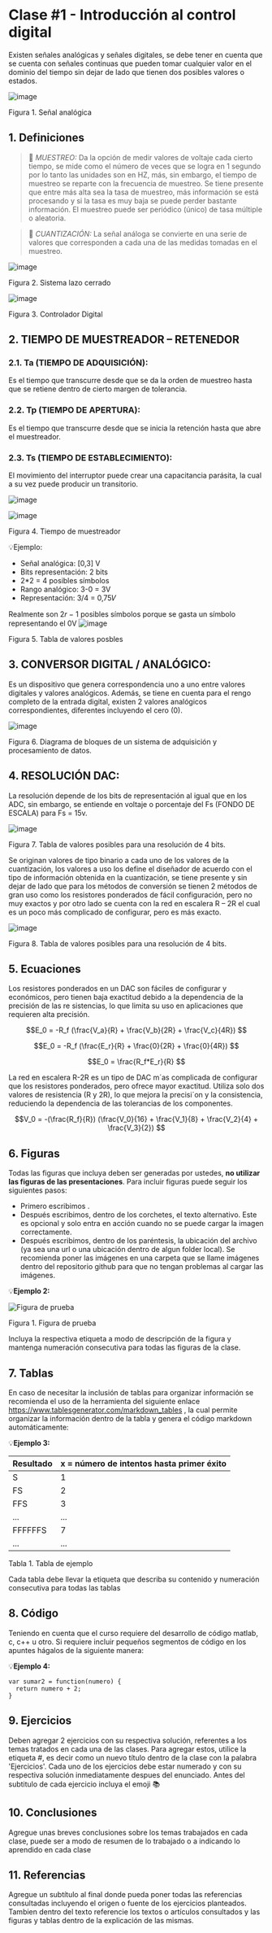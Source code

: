 # Clase #1 - Introducción al control digital
Existen señales analógicas y señales digitales, se debe tener en cuenta que se cuenta con señales continuas que pueden tomar cualquier valor en el dominio del tiempo sin dejar de lado que tienen dos posibles valores o estados.

![image](https://github.com/user-attachments/assets/cf1ffdd2-b683-4207-91e0-7b33be5e9daf)

Figura 1. Señal analógica


## 1. Definiciones

>🔑 *MUESTREO:* Da la opción de medir valores de voltaje cada cierto tiempo, se mide como el número de veces que se logra en 1 segundo por lo tanto las unidades son en HZ, más, sin embargo, el tiempo de muestreo se reparte con la frecuencia de muestreo. Se tiene presente que entre más alta sea la tasa de muestreo, más información se está procesando y si la tasa es muy baja se puede perder bastante información. El muestreo puede ser periódico (único) de tasa múltiple o aleatoria.

>🔑 *CUANTIZACIÓN:* La señal análoga se convierte en una serie de valores que corresponden a cada una de las medidas tomadas en el muestreo.

![image](https://github.com/user-attachments/assets/d5f56f24-9d13-41c4-a994-476908ec6e7c)

Figura 2. Sistema lazo cerrado

![image](https://github.com/user-attachments/assets/8d83e862-6bec-4aba-bedb-6e89006b7bd8)

Figura 3. Controlador Digital

## 2. TIEMPO DE MUESTREADOR – RETENEDOR
### 2.1. Ta (TIEMPO DE ADQUISICIÓN): 
Es el tiempo que transcurre desde que se da la orden de muestreo hasta que se retiene dentro de cierto margen de tolerancia.
### 2.2. Tp (TIEMPO DE APERTURA):
Es el tiempo que transcurre desde que se inicia la retención hasta que abre el muestreador.
### 2.3. Ts (TIEMPO DE ESTABLECIMIENTO): 
El movimiento del interruptor puede crear una capacitancia parásita, la cual a su vez puede producir un transitorio.

![image](https://github.com/user-attachments/assets/047a26d5-eea5-4dd9-a178-79249492b4af)

![image](https://github.com/user-attachments/assets/5587ffa2-b009-450a-84ff-34822580d910)

Figura 4. Tiempo de muestreador


💡Ejemplo:
* Señal analógica: [0,3] V
* Bits representación: 2 bits
* 2*2 = 4 posibles símbolos
* Rango analógico: 3-0 = 3V
* Representación: 3/4 = 0,75𝑉

Realmente son 2𝑟 − 1 posibles símbolos porque se gasta un símbolo representando el 0V
![image](https://github.com/user-attachments/assets/04d20d00-9ed8-4ee1-ae2c-6fabb033dbdd)

Figura 5. Tabla de valores posbles

## 3. CONVERSOR DIGITAL / ANALÓGICO: 
Es un dispositivo que genera correspondencia uno a uno entre valores digitales y valores analógicos. Además, se tiene en cuenta para el rengo completo de la entrada digital, existen 2 valores analógicos correspondientes, diferentes incluyendo el cero (0).

![image](https://github.com/user-attachments/assets/d4fde933-3700-4cc9-9de4-14cd9ccbffd0)

Figura 6. Diagrama de bloques de un sistema de adquisición y procesamiento de datos.

## 4. RESOLUCIÓN DAC: 
La resolución depende de los bits de representación al igual que en los ADC, sin embargo, se entiende en voltaje o porcentaje del Fs (FONDO DE ESCALA) para Fs = 15v.

![image](https://github.com/user-attachments/assets/9e483466-f0f3-44de-b592-2adaeac2c5f6)

Figura 7. Tabla de valores posibles para una resolución de 4 bits.

Se originan valores de tipo binario a cada uno de los valores de la cuantización, los valores a uso los define el diseñador de acuerdo con el tipo de información obtenida en la cuantización, se tiene presente y sin dejar de lado que para los métodos de conversión se tienen 2 métodos de gran uso como los resistores ponderados de fácil configuración, pero no muy exactos y por otro lado se cuenta con la red en escalera R – 2R el cual es un poco más complicado de configurar, pero es más exacto.

![image](https://github.com/user-attachments/assets/c941b183-82ed-4a82-a418-4850f445ac36)

Figura 8. Tabla de valores posibles para una resolución de 4 bits.

## 5. Ecuaciones

Los resistores ponderados en un DAC son fáciles de configurar y económicos, pero tienen baja exactitud debido a la dependencia de la precisión de las re sistencias, lo que limita su uso en aplicaciones que requieren alta precisión.

$$E_0 = -R_f (\frac{V_a}{R} + \frac{V_b}{2R} + \frac{V_c}{4R}) $$

$$E_0 = -R_f (\frac{E_r}{R} + \frac{0}{2R} + \frac{0}{4R}) $$

$$E_0 = \frac{R_f*E_r}{R} $$

La red en escalera R-2R es un tipo de DAC m´as complicada de configurar que los resistores ponderados, pero ofrece mayor exactitud. Utiliza solo dos valores de resistencia (R y 2R), lo que mejora la precisi´on y la consistencia, reduciendo la dependencia de las tolerancias de los componentes.

$$V_0 = -(\frac{R_f}{R}) (\frac{V_0}{16} + \frac{V_1}{8} + \frac{V_2}{4} + \frac{V_3}{2}) $$

## 6. Figuras
Todas las figuras que incluya deben ser generadas por ustedes, **no utilizar las figuras de las presentaciones**. Para incluir figuras puede seguir los siguientes pasos:
* Primero escribimos ![]().
* Después escribimos, dentro de los corchetes, el texto alternativo. Este es opcional y solo entra en acción cuando no se puede cargar la imagen correctamente.
* Después escribimos, dentro de los paréntesis, la ubicación del archivo (ya sea una url o una ubicación dentro de algun folder local). Se recomienda poner las imágenes en una carpeta que se llame imágenes dentro del repositorio github para que no tengan problemas al cargar las imágenes.

💡**Ejemplo 2:**

![Figura de prueba](images/plantilla/Captura2.PNG)

Figura 1. Figura de prueba

Incluya la respectiva etiqueta a modo de descripción de la figura y mantenga numeración consecutiva para todas las figuras de la clase.

## 7. Tablas
En caso de necesitar la inclusión de tablas para organizar información se recomienda el uso de la herramienta del siguiente enlace https://www.tablesgenerator.com/markdown_tables , la cual permite organizar la información dentro de la tabla y genera el código markdown automáticamente:

💡**Ejemplo 3:** 

| **Resultado** | **x = número de intentos hasta primer éxito** |
|---------------|-----------------------------------------------|
|       S       |                       1                       |
|       FS      |                       2                       |
|      FFS      |                       3                       |
|      ...      |                      ...                      |
|    FFFFFFS    |                       7                       |
|      ...      |                      ...                      |

Tabla 1. Tabla de ejemplo

Cada tabla debe llevar la etiqueta que describa su contenido y numeración consecutiva para todas las tablas

## 8. Código
Teniendo en cuenta que el curso requiere del desarrollo de código matlab, c, c++ u otro. Si requiere incluir pequeños segmentos de código en los apuntes hágalos de la siguiente manera:

💡**Ejemplo 4:**
```
var sumar2 = function(numero) {
  return numero + 2;
}
```

## 9. Ejercicios
Deben agregar 2 ejercicios con su respectiva solución, referentes a los temas tratados en cada una de las clases. Para agregar estos, utilice la etiqueta #, es decir como un nuevo título dentro de la clase con la palabra 'Ejercicios'. Cada uno de los ejercicios debe estar numerado y con su respectiva solución inmediatamente despues del enunciado. Antes del subtitulo de cada ejercicio incluya el emoji 📚

## 10. Conclusiones
Agregue unas breves conclusiones sobre los temas trabajados en cada clase, puede ser a modo de resumen de lo trabajado o a indicando lo aprendido en cada clase

## 11. Referencias
Agregue un subtítulo al final donde pueda poner todas las referencias consultadas incluyendo el origen o fuente de los ejercicios planteados. Tambien dentro del texto referencie los textos o artículos consultados y las figuras y tablas dentro de la explicación de las mismas.
